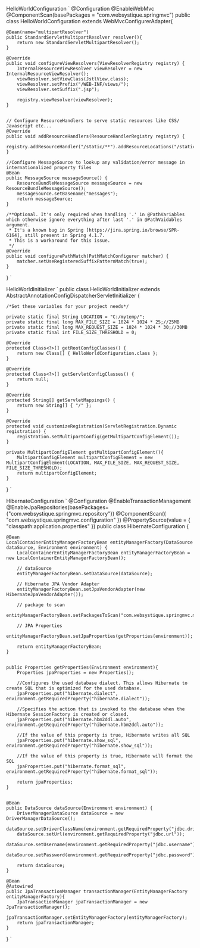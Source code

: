 
HelloWorldConfiguration
`
@Configuration
@EnableWebMvc
@ComponentScan(basePackages = "com.websystique.springmvc")
public class HelloWorldConfiguration extends WebMvcConfigurerAdapter{

	@Bean(name="multipartResolver")
	public StandardServletMultipartResolver resolver(){
		return new StandardServletMultipartResolver();
	}

	@Override
	public void configureViewResolvers(ViewResolverRegistry registry) {
		InternalResourceViewResolver viewResolver = new InternalResourceViewResolver();
		viewResolver.setViewClass(JstlView.class);
		viewResolver.setPrefix("/WEB-INF/views/");
		viewResolver.setSuffix(".jsp");

		registry.viewResolver(viewResolver);
	}


	// Configure ResourceHandlers to serve static resources like CSS/ Javascript etc...
	@Override
	public void addResourceHandlers(ResourceHandlerRegistry registry) {
		registry.addResourceHandler("/static/**").addResourceLocations("/static/");
	}

	//Configure MessageSource to lookup any validation/error message in internationalized property files
	@Bean
	public MessageSource messageSource() {
		ResourceBundleMessageSource messageSource = new ResourceBundleMessageSource();
		messageSource.setBasename("messages");
		return messageSource;
	}

	/**Optional. It's only required when handling '.' in @PathVariables which otherwise ignore everything after last '.' in @PathVaidables argument.
	 * It's a known bug in Spring [https://jira.spring.io/browse/SPR-6164], still present in Spring 4.1.7.
	 * This is a workaround for this issue.
	 */
	@Override
	public void configurePathMatch(PathMatchConfigurer matcher) {
		matcher.setUseRegisteredSuffixPatternMatch(true);
	}
}
`

HelloWorldInitializer
`
public class HelloWorldInitializer extends AbstractAnnotationConfigDispatcherServletInitializer {

	/*Set these variables for your project needs*/ 

	private static final String LOCATION = "C:/mytemp/";
	private static final long MAX_FILE_SIZE = 1024 * 1024 * 25;//25MB
	private static final long MAX_REQUEST_SIZE = 1024 * 1024 * 30;//30MB
	private static final int FILE_SIZE_THRESHOLD = 0;

	@Override
	protected Class<?>[] getRootConfigClasses() {
		return new Class[] { HelloWorldConfiguration.class };
	}

	@Override
	protected Class<?>[] getServletConfigClasses() {
		return null;
	}

	@Override
	protected String[] getServletMappings() {
		return new String[] { "/" };
	}

	@Override
	protected void customizeRegistration(ServletRegistration.Dynamic registration) {
		registration.setMultipartConfig(getMultipartConfigElement());
	}

	private MultipartConfigElement getMultipartConfigElement(){
		MultipartConfigElement multipartConfigElement = new MultipartConfigElement(LOCATION, MAX_FILE_SIZE, MAX_REQUEST_SIZE, FILE_SIZE_THRESHOLD);
		return multipartConfigElement;
	}
}
`

HibernateConfiguration
`
@Configuration
@EnableTransactionManagement
@EnableJpaRepositories(basePackages={"com.websystique.springmvc.repository"})
@ComponentScan({ "com.websystique.springmvc.configuration" })
@PropertySource(value = { "classpath:application.properties" })
public class HibernateConfiguration {

	@Bean
	LocalContainerEntityManagerFactoryBean entityManagerFactory(DataSource dataSource, Environment environment) {
		LocalContainerEntityManagerFactoryBean entityManagerFactoryBean = new LocalContainerEntityManagerFactoryBean();
		
		// dataSource
		entityManagerFactoryBean.setDataSource(dataSource);
		
		// Hibernate JPA Vendor Adapter
		entityManagerFactoryBean.setJpaVendorAdapter(new HibernateJpaVendorAdapter());
		
		// package to scan
		entityManagerFactoryBean.setPackagesToScan("com.websystique.springmvc.model");
		
		// JPA Properties
		entityManagerFactoryBean.setJpaProperties(getProperties(environment));

		return entityManagerFactoryBean;
	}


	public Properties getProperties(Environment environment){
		Properties jpaProperties = new Properties();

		//Configures the used database dialect. This allows Hibernate to create SQL that is optimized for the used database.
		jpaProperties.put("hibernate.dialect", environment.getRequiredProperty("hibernate.dialect"));

		//Specifies the action that is invoked to the database when the Hibernate SessionFactory is created or closed.
		jpaProperties.put("hibernate.hbm2ddl.auto", environment.getRequiredProperty("hibernate.hbm2ddl.auto"));

		//If the value of this property is true, Hibernate writes all SQL
		jpaProperties.put("hibernate.show_sql",	environment.getRequiredProperty("hibernate.show_sql"));

		//If the value of this property is true, Hibernate will format the SQL
		jpaProperties.put("hibernate.format_sql", environment.getRequiredProperty("hibernate.format_sql"));

		return jpaProperties;
	}


	@Bean
	public DataSource dataSource(Environment environment) {
		DriverManagerDataSource dataSource = new DriverManagerDataSource();
		dataSource.setDriverClassName(environment.getRequiredProperty("jdbc.driverClassName"));
		dataSource.setUrl(environment.getRequiredProperty("jdbc.url"));
		dataSource.setUsername(environment.getRequiredProperty("jdbc.username"));
		dataSource.setPassword(environment.getRequiredProperty("jdbc.password"));

		return dataSource;
	}

	@Bean
	@Autowired
	public JpaTransactionManager transactionManager(EntityManagerFactory entityManagerFactory){
		JpaTransactionManager jpaTransactionManager = new JpaTransactionManager();
		jpaTransactionManager.setEntityManagerFactory(entityManagerFactory);
		return jpaTransactionManager;
	}
}
`
